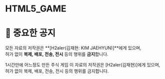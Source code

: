 # HTML5_GAME

# 📢 중요한 공지

모든 자료의 저작권은 **[H2aler(김재현: KIM JAEHYUN)]**에게 있으며,  
허가 없이 **복제, 배포, 전송, 전시** 등의 행위를 **금지**합니다.

1시간만에 어느정도 만든 주식 게임
이 자료의 저작권은 [H2aler(김재현)]에게 있으며, 허가 없이 복제, 배포, 전송, 전시 등의 행위를 금지합니다.
